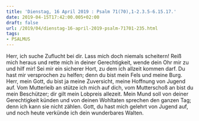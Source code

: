 ```yaml
---
title: 'Dienstag, 16 April 2019 : Psalm 71(70),1-2.3.5-6.15.17.'
date: 2019-04-15T17:42:00.005+02:00
draft: false
url: /2019/04/dienstag-16-april-2019-psalm-71701-235.html
tags: 
- PSALMUS
---
```


Herr, ich suche Zuflucht bei dir. Lass mich doch niemals scheitern! Reiß mich heraus und rette mich in deiner Gerechtigkeit, wende dein Ohr mir zu und hilf mir! Sei mir ein sicherer Hort, zu dem ich allzeit kommen darf. Du hast mir versprochen zu helfen; denn du bist mein Fels und meine Burg. Herr, mein Gott, du bist ja meine Zuversicht, meine Hoffnung von Jugend auf. Vom Mutterleib an stütze ich mich auf dich, vom Mutterschoß an bist du mein Beschützer; dir gilt mein Lobpreis allezeit. Mein Mund soll von deiner Gerechtigkeit künden und von deinen Wohltaten sprechen den ganzen Tag; denn ich kann sie nicht zählen. Gott, du hast mich gelehrt von Jugend auf, und noch heute verkünde ich dein wunderbares Walten.